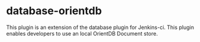 database-orientdb
=================
This plugin is an extension of the database plugin for Jenkins-ci.
This plugin enables developers to use an local OrientDB Document store.
